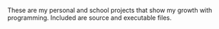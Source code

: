 These are my personal and school projects that show my growth with programming. Included are source and executable files.
